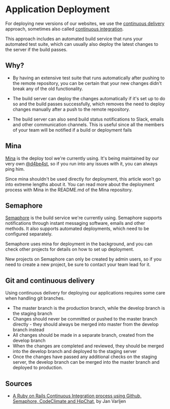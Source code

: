 # Application Deployment

For deploying new versions of our websites, we use the [continuous delivery](https://en.wikipedia.org/wiki/Continuous_delivery)
approach, sometimes also called [continuous integration](https://en.wikipedia.org/wiki/Continuous_integration).

This approach includes an automated build service that runs your automated test
suite, which can usually also deploy the latest changes to the server if the
build passes.

## Why?

* By having an extensive test suite that runs automatically after pushing to the
  remote repository, you can be certain that your new changes didn't break any
  of the old functionality.

* The build server can deploy the changes automatically if it's set up to do so
  and the build passes successfully, which removes the need to deploy changes
  manually after a push to the remote repository.

* The build server can also send build status notifications to Slack, emails and
  other communication channels. This is useful since all the members of your
  team will be notified if a build or deployment fails

## Mina

[Mina](https://github.com/mina-deploy/mina) is the deploy tool we're currently
using. It's being maintained by our very own [@d4be4st](https://github.com/d4be4st/), so if you run into any
issues with it, you can always ping him.

Since mina shouldn't be used directly for deployment, this article won't go into
extreme lengths about it. You can read more about the deployment process with
Mina in the README.md of the Mina repository.

## Semaphore

[Semaphore](http://www.semaphoreci.com) is the build service we're currently
using. Semaphore supports notifications through instant messaging software,
emails and other methods. It also supports automated deployments, which need to
be configured separately.

Semaphore uses mina for deployment in the background, and you can check other
projects for details on how to set up deployment.

New projects on Semaphore can only be created by admin users, so if you need to
create a new project, be sure to contact your team lead for it.

## Git and continuous delivery

Using continuous delivery for deploying our applications requires some care when
handling git branches.

* The master branch is the production branch, while the develop branch is the
  staging branch
* Changes should never be committed or pushed to the master branch directly -
  they should always be merged into master from the develop branch instead
* All changes should be made in a separate branch, created from the develop
  branch
* When the changes are completed and reviewed, they should be merged into the
  develop branch and deployed to the staging server
* Once the changes have passed any additional checks on the staging server, the
  develop branch can be merged into the master branch and deployed to production.

## Sources
* [A Ruby on Rails Continuous Integration process using Github, Semaphore,
CodeClimate and
HipChat](https://infinum.co/the-capsized-eight/articles/a-ruby-on-rails-continous-integration-process-using-semaphore-github-codeclimate-and-hipchat), by Jan Varljen
